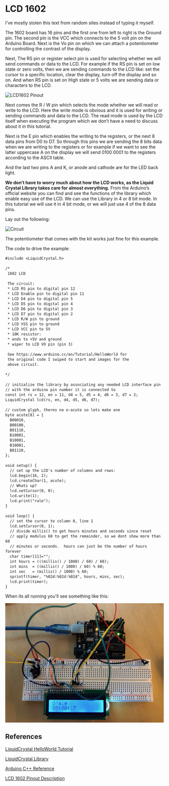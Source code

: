 # LCD 1602

I've mostly stolen this text from random sites instead of typing it myself.

The 1602 board has 16 pins and the first one from left to right is the Ground pin. The second pin is the VCC which connects to the 5 volt pin on the Arduino Board. Next is the Vo pin on which we can attach a potentiometer for controlling the contrast of the display.

Next, The RS pin or register select pin is used for selecting whether we will send commands or data to the LCD. For example if the RS pin is set on low state or zero volts, then we are sending commands to the LCD like: set the cursor to a specific location, clear the display, turn off the display and so on. And when RS pin is set on High state or 5 volts we are sending data or characters to the LCD.

![LCD1602 Pinout](https://howtomechatronics.com/wp-content/uploads/2015/07/LCD-Display-Tutorial.png)

Next comes the R / W pin which selects the mode whether we will read or write to the LCD. Here the write mode is obvious and it is used for writing or sending commands and data to the LCD. The read mode is used by the LCD itself when executing the program which we don’t have a need to discuss about it in this tutorial.

Next is the E pin which enables the writing to the registers, or the next 8 data pins from D0 to D7. So through this pins we are sending the 8 bits data when we are writing to the registers or for example if we want to see the latter uppercase A on the display we will send 0100 0001 to the registers according to the ASCII table.

And the last two pins A and K, or anode and cathode are for the LED back light.

**We don’t have to worry much about how the LCD works, as the Liquid Crystal Library takes care for almost everything.** From the Arduino’s official website you can find and see the functions of the library which enable easy use of the LCD. We can use the Library in 4 or 8 bit mode. In this tutorial we will use it in 4 bit mode, or we will just use 4 of the 8 data pins.

Lay out the following:

![Circuit](https://www.arduino.cc/en/uploads/Tutorial/LCD_Base_bb_Fritz.png)

The potentiometer that comes with the kit works just fine for this example.

The code to drive the example:

```
#include <LiquidCrystal.h>

/*
 1602 LCD
 
 The circuit:
 * LCD RS pin to digital pin 12
 * LCD Enable pin to digital pin 11
 * LCD D4 pin to digital pin 5
 * LCD D5 pin to digital pin 4
 * LCD D6 pin to digital pin 3
 * LCD D7 pin to digital pin 2
 * LCD R/W pin to ground
 * LCD VSS pin to ground
 * LCD VCC pin to 5V
 * 10K resistor:
 * ends to +5V and ground
 * wiper to LCD VO pin (pin 3)

 See https://www.arduino.cc/en/Tutorial/HelloWorld for
 the original code I swiped to start and images for the 
 above circuit.

*/

// initialize the library by associating any needed LCD interface pin
// with the arduino pin number it is connected to
const int rs = 12, en = 11, d4 = 5, d5 = 4, d6 = 3, d7 = 2;
LiquidCrystal lcd(rs, en, d4, d5, d6, d7);

// custom glyph, theres no o-acute so lets make one
byte acute[8] = {
  B00010,
  B00100,
  B01110,
  B10001,
  B10001,
  B10001,
  B01110,
};

void setup() {
  // set up the LCD's number of columns and rows:
  lcd.begin(16, 2);
  lcd.createChar(1, acute);
  // Whats up?
  lcd.setCursor(0, 0);
  lcd.write(1);
  lcd.print("rale");
}

void loop() {
  // set the cursor to column 0, line 1
  lcd.setCursor(0, 1);
  // divide millis() to get hours minutes and seconds since reset
  // apply modulus 60 to get the remainder, so we dont show more than 60
  // minutes or seconds.  hours can just be the number of hours forever
  char timer[11]="";
  int hours = (((millis() / 1000) / 60) / 60);
  int mins  = ((millis() / 1000) / 60) % 60;
  int sec   = (millis() / 1000) % 60;
  sprintf(timer, "%02d:%02d:%02d", hours, mins, sec);
  lcd.print(timer);
}
```

When its all running you'll see something like this:

![Example](layout.jpg)


References
----------

[LiquidCrystal HelloWorld Tutorial](https://www.arduino.cc/en/Tutorial/HelloWorld)

[LiquidCrystal Library](https://www.arduino.cc/en/Reference/LiquidCrystal)

[Arduino C++ Reference](https://www.arduino.cc/reference/en/#page-title)

[LCD 1602 Pinout Description](https://howtomechatronics.com/tutorials/arduino/lcd-tutorial/)